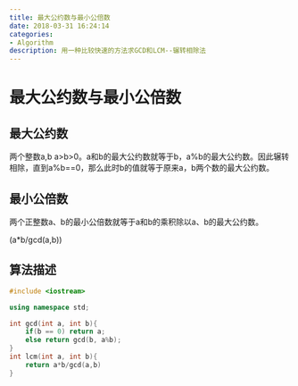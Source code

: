 ```yaml
---
title: 最大公约数与最小公倍数
date: 2018-03-31 16:24:14
categories:
- Algorithm
description: 用一种比较快速的方法求GCD和LCM--辗转相除法
---
```




# 最大公约数与最小公倍数

## 最大公约数

两个整数a,b a>b>0。a和b的最大公约数就等于b，a%b的最大公约数。因此辗转相除，直到a%b==0，那么此时b的值就等于原来a，b两个数的最大公约数。

## 最小公倍数

两个正整数a、b的最小公倍数就等于a和b的乘积除以a、b的最大公约数。

(a*b/gcd(a,b))

## 算法描述

```cpp
#include <iostream>

using namespace std;

int gcd(int a, int b){
    if(b == 0) return a;
    else return gcd(b, a%b);
}
int lcm(int a, int b){
    return a*b/gcd(a,b)
}


```
